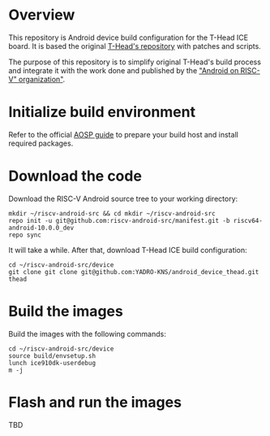 # Overview

This repository is Android device build configuration for the T-Head ICE board.
It is based the original [T-Head's repository](https://github.com/T-head-Semi/riscv-aosp) with patches and scripts.

The purpose of this repository is to simplify original T-Head's build process and integrate it with the work done and published by the ["Android on RISC-V" organization"](https://github.com/riscv-android-src/riscv-android).

# Initialize build environment

Refer to the official [AOSP guide](https://source.android.com/docs/setup/start/initializing) to prepare your build host and install required packages.

# Download the code

Download the RISC-V Android source tree to your working directory:
```
mkdir ~/riscv-android-src && cd mkdir ~/riscv-android-src
repo init -u git@github.com:riscv-android-src/manifest.git -b riscv64-android-10.0.0_dev
repo sync
```

It will take a while. After that, download T-Head ICE build configuration:
```
cd ~/riscv-android-src/device
git clone git clone git@github.com:YADRO-KNS/android_device_thead.git thead 
```

# Build the images

Build the images with the following commands:
```
cd ~/riscv-android-src/device
source build/envsetup.sh
lunch ice910dk-userdebug
m -j

```

# Flash and run the images

TBD
